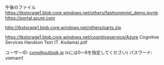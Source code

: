 
午後のファイル
https://tkstorage1.blob.core.windows.net/others/fashionmnist_demo.ipynb
https://portal.azure.com

http://tkstorage1.blob.core.windows.net/others/parts.zip

https://tkstorage1.blob.core.windows.net/cognitiveservice/Azure Cognitive Services Handson Text (T. Kodama).pdf


ユーザーID:
cvnx@outlook.jp
(xには0～9を指定してください)
パスワード: vietnam1
